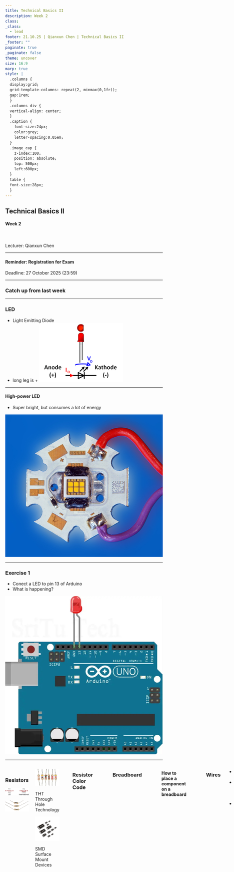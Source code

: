 ```yaml
---
title: Technical Basics II
description: Week 2
class: 
_class:
  - lead
footer: 21.10.25 | Qianxun Chen | Technical Basics II
_footer: ""
paginate: true
_paginate: false
theme: uncover
size: 16:9
marp: true
style: |
  .columns {
  display:grid;
  grid-template-columns: repeat(2, minmax(0,1fr));
  gap:1rem;
  }
  .columns div {
  vertical-align: center;
  }
  .caption {
    font-size:24px;
    color:grey;
    letter-spacing:0.05em;
  }
  .image_cap {
    z-index:100;
    position: absolute;
    top: 500px;
    left:600px;
  }
  table {
  font-size:28px;
  }
---
```


## Technical Basics II
####  Week 2
<br>
<br>
Lecturer: Qianxun Chen

---

#### Reminder: Registration for Exam
Deadline: 27 October 2025 (23:59)

---

### Catch up from last week
<!-- let's write the code together from scratch -->

---
### LED
* Light Emitting Diode
* long leg is +
 ![bg right width:400px](images/img-d2.png)

<!-- smd led on your arduino -->
---

#### High-power LED
- Super bright, but consumes a lot of energy

 ![bg right width:400px](images/highpower_led.jpg)
 
---
### Exercise 1
- Conect a LED to pin 13 of Arduino
- What is happening?

 ![bg right width:400px](images/led_on_arduino.jpg)

<!-- it's blinking but it's not the best way to connect a led -->

---

<div class="columns">
<div>
<br>

### Resistors


 ![width:300px](images/symbol-r.png)

 ![width:300px](images/r_inside.jpg)
</div>

<div>

 ![width:200px](images/img-r.jpg) 

 <div class="caption"> THT <br>
Through Hole Technology
</div>

 ![width:200px](images/img-r-smd.jpg)



<div class="caption"> SMD <br>
Surface Mount Devices
</div>
</div>
<!--  -->

---
### Resistor Color Code

![](images/r-farbcode.png)

<!-- 
The colours on a resistor follow a particular set of rules. There can be 4-band/5-band resisotrs. But they all have multiplier & thetolerance.If you takea look at your resistor bag, you will find they are 5-band resistors and they all have colour brown on one side and that's the tolerance.

you also have this on this paper in your starter kit. take a 1k resistor.

according to this color code how should a 1k 5-band resisotr look like? (brown, black, black, brown + tolerance)
-->
---

### Breadboard

![width:700px](images/Breadboard.jpg)

<!-- power rails, in the middle is the component area -->

---
#### How to place a component on a breadboard

![width:800px](images/resistors-on-breadboard.png)

<!-- you shouldn't put different legs of one component along the connected holes, the green area are places where you can put other components that shall be connected to this leg -->

---
### Wires
- Jumper Wires
- Types: M/M, M/F, F/F
- Good habits: red wire for +, black wire for -

![bg right width:600px](images/wires.jpg)

<!-- easier to debug! -->
---
#### What you should NEVER do
- Directly connecting the + and - 
-> short circuit (potentially break baords/components)

---
#### Exercise 2: 
220Ω Resistor
![width:600px](images/Arduino-LED.png)

<!-- if we connect the orange line to 5v from arduino, led is always on -->

---

![width:600px](images/Arduino-Blink-LED-schematic.png)

---

### GND
- The circuit's common ground, acting as a zero-volt reference and a return path for current.
- In a direct current (DC) circuit, the negative (-) terminal is often designated as the "ground"

---

### How to power your breadboard
- Arduino
- Power supply module
- Battery / power source

---

![](images/power_supply.jpg)

<!-- 
Break, later Theory -->

---

|  | Symbol | Unit | 
| ------ | ------ | ------ |
| Voltage |    V | Volt, V |
| Current  |  I | Amp, A |
| Resistance  |  R | Ohm, Ω |

![bg right width:500px](images/ohms-law-meme.jpg)

<!-- If we take water as an metaphor for electricity, Voltage is like water preasure, resistance related to the size of the tube, while current is the amount of water that actually flows in the tube.-->

---
![width:600px](images/ohms-triangle.jpg)

<!-- power is useful if you need to use a battery and wants to decide the battery you needs to use  -->
---
Why do we use a 220 Ohm resistor earlier?
* For current limiting
* 5 = I * 220
* 0.02A(20mA) is a safe current for common LEDs
<!-- feel free to change it to 330, the light will become dimmer,200-500 range is good -->
---
### Direct Current vs Alternating Current

![width:1000px](images/dc_ac.jpeg)

<!--
DC: Smaller devices, stable, simple to design circuits
AC: More practical in long distance power transmission, easier to change voltage -->

---
### Common Voltages for DC
- For Microcontrollers: 5v, 3.3v
- 9v 
- 12v

<!--  
In arduino we are dealing mostly with 5v, older technologies, more robust but more power consumption
3.3V for modern microcontrollers, lower power consumption 

If sth is supposed to work with 12v, a lower voltage of 9v might be able to still make it work, but the other way around will be dangerous
-->
---


![width:900px](images/svp.png)
<!-- series: shared current, devided voltage
parallel: shared voltage: devided current -->
---
<!-- 
No arduino,
vcc stands for voltage common collector
It is the positive supply voltage for an electronic circuit

-->
#### Exercise 3
- Power your breadboard with the power supply module
- Set it on 5v
- Practice parralel/series circuit with two LEDs on breadboard

![bg right width:600px](images/series_parralel.svg)


---

#### Exercise 4
- Connect one red, one yellow, and one green LED to pin 2,3,4 on your Arduino
- Coding: Write a program to make the LEDs shine simultaneously and then in sequence.


<!-- Break -->

---
### RGB LED
![width:150px](images/rgbled.gif)

---
![width:600px](images/RGB_types.png)

---
### In our case: Common Cathode
![width:600px](images/RGB_cathode_inside.png)

---
#### Exercise 5
- How will you connect this RGB LED to arduino?
- How many resistors do you need?
- First use the same code as Exercise 4
---
<!-- we can't share one led among them. because led in different colors requires different amount of voltage -->
![width:700px](images/RGB_schematic_arduino.png)

---

![width:700px](images/RGB_Arduino.png)

---
#### Challenge 
- Write a  `setRGB()` function that accepts RGB values to change color freely
- Use it to modify the RGB LED to different colors

```cpp
void setRGB(int redValue, int greenValue, int blueValue) {

}
```
